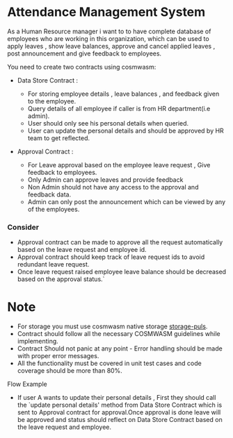 # Attendance Management System

As a Human Resource manager i want to to have complete database of employees who are working in this organization, which can be used to apply leaves , show leave balances, approve and cancel applied leaves , post announcement and give feedback to employees.

You need to create two contracts using cosmwasm:

- Data Store Contract :
  - For storing employee details , leave balances , and feedback given to the employee.
  - Query details of all employee if caller is from HR department(i.e admin).
  - User should only see his personal details when queried.
  - User can update the personal details and should be approved by HR team to get reflected.
- Approval Contract :

  - For Leave approval based on the employee leave request , Give feedback to employees.
  - Only Admin can approve leaves and provide feedback
  - Non Admin should not have any access to the approval and feedback data.
  - Admin can only post the announcement which can be viewed by any of the employees.

### Consider

- Approval contract can be made to approve all the request automatically based on the leave request and employee id.
- Approval contract should keep track of leave request ids to avoid redundant leave request.
- Once leave request raised employee leave balance should be decreased based on the approval status.`

# Note

- For storage you must use cosmwasm native storage [storage-puls](https://github.com/CosmWasm/cw-storage-plus).
- Contract should follow all the necessary COSMWASM guidelines while implementing.
- Contract Should not panic at any point - Error handling should be made with proper error messages.
- All the functionality must be covered in unit test cases and code coverage should be more than 80%.

Flow Example

- If user A wants to update their personal details , First they should call the `update personal details' method from Data Store Contract which is sent to Approval contract for approval.Once approval is done leave will be approved and status should reflect on Data Store Contract based on the leave request and employee.
